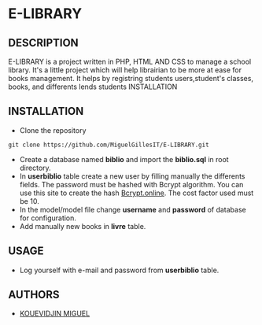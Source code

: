 # E-LIBRARY

## DESCRIPTION
E-LIBRARY is a project written in PHP, HTML AND CSS to manage a school library. It's a little project which will help librairian to be more at ease for books management.
It helps by registring students users,student's classes, books, and differents lends students INSTALLATION

## INSTALLATION
* Clone the repository
```
git clone https://github.com/MiguelGillesIT/E-LIBRARY.git
```

* Create a database named **biblio** and import the **biblio.sql** in root directory.
*  In   **userbiblio** table create a new user by filling manually the differents fields. The password must be hashed with Bcrypt algorithm. You can use this site to create the hash  [Bcrypt.online](https://bcrypt.online/). The cost factor used must be 10. 
*  In the model/model file change **username** and **password** of database for configuration. 
* Add manually new books in **livre** table.


## USAGE
* Log yourself with e-mail and password from **userbiblio** table.

## AUTHORS

* [KOUEVIDJIN MIGUEL](https://github.com/MiguelGillesIT)
